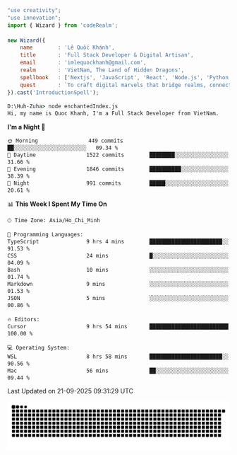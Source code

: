 <!--x axis divider-->

```js 
"use creativity";
"use innovation";
import { Wizard } from 'codeRealm';

new Wizard({
    name        : 'Lê Quốc Khánh',
    title       : 'Full Stack Developer & Digital Artisan',
    email       : 'imlequockhanh@gmail.com',
    realm       : 'VietNam, The Land of Hidden Dragons',
    spellbook   : ['Nextjs', 'JavaScript', 'React', 'Node.js', 'Python', 'Flutter', 'Cloud Services'],
    quest       : `To craft digital marvels that bridge realms, connect cultures, and bring imagination to life.`,
}).cast('IntroductionSpell');
```

```cmd
D:\Huh-Zuha> node enchantedIndex.js
Hi, my name is Quoc Khanh, I'm a Full Stack Developer from VietNam.
```
<!--START_SECTION:waka-->
**I'm a Night 🦉** 

```text
🌞 Morning                449 commits         ██░░░░░░░░░░░░░░░░░░░░░░░   09.34 % 
🌆 Daytime                1522 commits        ████████░░░░░░░░░░░░░░░░░   31.66 % 
🌃 Evening                1846 commits        ██████████░░░░░░░░░░░░░░░   38.39 % 
🌙 Night                  991 commits         █████░░░░░░░░░░░░░░░░░░░░   20.61 % 
```


📊 **This Week I Spent My Time On** 

```text
🕑︎ Time Zone: Asia/Ho_Chi_Minh

💬 Programming Languages: 
TypeScript               9 hrs 4 mins        ███████████████████████░░   91.53 % 
CSS                      24 mins             █░░░░░░░░░░░░░░░░░░░░░░░░   04.09 % 
Bash                     10 mins             ░░░░░░░░░░░░░░░░░░░░░░░░░   01.74 % 
Markdown                 9 mins              ░░░░░░░░░░░░░░░░░░░░░░░░░   01.53 % 
JSON                     5 mins              ░░░░░░░░░░░░░░░░░░░░░░░░░   00.86 % 

🔥 Editors: 
Cursor                   9 hrs 54 mins       █████████████████████████   100.00 % 

💻 Operating System: 
WSL                      8 hrs 58 mins       ███████████████████████░░   90.56 % 
Mac                      56 mins             ██░░░░░░░░░░░░░░░░░░░░░░░   09.44 % 
```


 Last Updated on 21-09-2025 09:31:29 UTC
<!--END_SECTION:waka-->
<picture>
  <source media="(prefers-color-scheme: dark)" srcset="https://raw.githubusercontent.com/leecois/leecois/output/github-contribution-grid-snake-dark.svg">
  <source media="(prefers-color-scheme: light)" srcset="https://raw.githubusercontent.com/leecois/leecois/output/github-contribution-grid-snake.svg">
  <img alt="github contribution grid snake animation" src="https://raw.githubusercontent.com/leecois/leecois/output/github-contribution-grid-snake.svg">
</picture>
